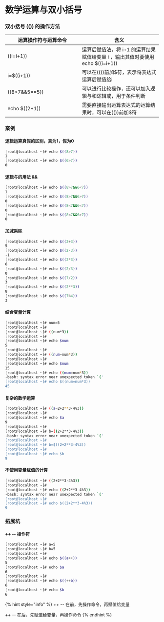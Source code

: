 # 数学运算与双小括号

### 双小括号 (()) 的操作方法

<table><thead><tr><th width="228">运算操作符与运算命令</th><th>含义</th></tr></thead><tbody><tr><td>((i=i+1))</td><td>运算后赋值法，将 i+1 的运算结果赋值给变量 i ，输出其值时要使用 echo $((i=i+1))</td></tr><tr><td>i=$((i+1))</td><td>可以在(())前加$符，表示将表达式运算后赋值给i</td></tr><tr><td>((8>7&#x26;&#x26;5==5))</td><td>可以进行比较操作，还可以加入逻辑与和逻辑或，用于条件判断</td></tr><tr><td>echo $((2+1))</td><td>需要直接输出运算表达式的运算结果时，可以在(())前加$符</td></tr></tbody></table>

###

### 案例

#### 逻辑运算真假的区别，真为1，假为0

```bash
[root@localhost ~]# echo $((8>7))
1
[root@localhost ~]# echo $((6>7))
0
```

#### 逻辑与的用法 &&

```bash
[root@localhost ~]# echo $((8>7&&6<7))
1
[root@localhost ~]# echo $((8>7&&6>7))
0
[root@localhost ~]# echo $((8<7&&6<7))
0
[root@localhost ~]# echo $((8<7&&6>7))
0
```

#### 加减乘除

```bash
[root@localhost ~]# echo $((2+3))
5
[root@localhost ~]# echo $((2-3))
-1
[root@localhost ~]# echo $((2*3))
6
[root@localhost ~]# echo $((2/3))
0
[root@localhost ~]# echo $((7/2))
3
[root@localhost ~]# echo $((2**3))
8
[root@localhost ~]# echo $((7%4))
3
```

#### 结合变量计算

```bash
[root@localhost ~]# num=5
[root@localhost ~]# 
[root@localhost ~]# ((num*3))
[root@localhost ~]# 
[root@localhost ~]# echo $num
5
[root@localhost ~]# 
[root@localhost ~]# ((num=num*3))
[root@localhost ~]# 
[root@localhost ~]# echo $num
15
[root@localhost ~]# echo ((num=num*3))
-bash: syntax error near unexpected token `('
[root@localhost ~]# echo $((num=num*3))
45
```

#### 复杂的数学运算

```bash
[root@localhost ~]# ((a=2+2**3-4%3))
[root@localhost ~]# 
[root@localhost ~]# echo $a
9
[root@localhost ~]# 
[root@localhost ~]# b=((2+2**3-4%3))
-bash: syntax error near unexpected token `('
[root@localhost ~]# 
[root@localhost ~]# b=$((2+2**3-4%3))
[root@localhost ~]# 
[root@localhost ~]# echo $b
9
```

#### 不使用变量赋值的计算

```bash
[root@localhost ~]# ((2+2**3-4%3))
[root@localhost ~]# 
[root@localhost ~]# echo ((2+2**3-4%3))
-bash: syntax error near unexpected token `('
[root@localhost ~]# 
[root@localhost ~]# echo $((2+2**3-4%3))
9
```

### 拓展坑

#### ++ -- 操作符

```bash
[root@localhost ~]# a=5
[root@localhost ~]# b=5
[root@localhost ~]# 
[root@localhost ~]# echo $((a++))
5
[root@localhost ~]# echo $a
6
[root@localhost ~]# 
[root@localhost ~]# echo $((++b))
6
[root@localhost ~]# echo $b
6
```

{% hint style="info" %}
\++ -- 在前，先操作命令，再赋值给变量

\++ -- 在后，先赋值给变量，再操作命令
{% endhint %}
